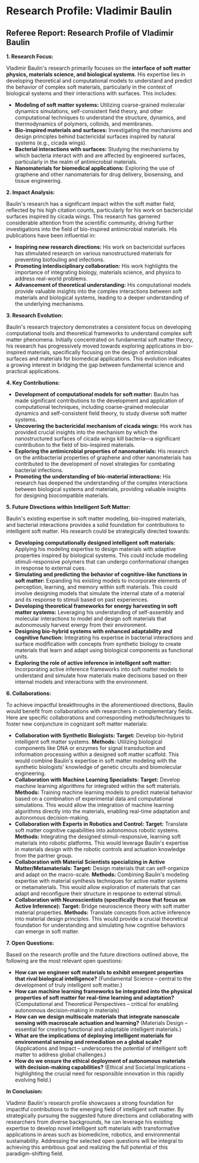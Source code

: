 # Research Profile: Vladimir Baulin

## Referee Report: Research Profile of Vladimir Baulin 

**1. Research Focus:**

Vladimir Baulin's research primarily focuses on the **interface of soft matter physics, materials science, and biological systems**.  His expertise lies in developing theoretical and computational models to understand and predict the behavior of complex soft materials, particularly in the context of biological systems and their interactions with surfaces. This includes:

* **Modeling of soft matter systems:** Utilizing coarse-grained molecular dynamics simulations, self-consistent field theory, and other computational techniques to understand the structure, dynamics, and thermodynamics of polymers, colloids, and membranes.
* **Bio-inspired materials and surfaces:**  Investigating the mechanisms and design principles behind bactericidal surfaces inspired by natural systems (e.g., cicada wings). 
* **Bacterial interactions with surfaces:** Studying the mechanisms by which bacteria interact with and are affected by engineered surfaces, particularly in the realm of antimicrobial materials.
* **Nanomaterials for biomedical applications:** Exploring the use of graphene and other nanomaterials for drug delivery, biosensing, and tissue engineering.

**2. Impact Analysis:**

Baulin's research has a significant impact within the soft matter field, reflected by his high citation counts, particularly for his work on bactericidal surfaces inspired by cicada wings. This research has garnered considerable attention from the scientific community, driving further investigations into the field of bio-inspired antimicrobial materials. His publications have been influential in:

* **Inspiring new research directions:** His work on bactericidal surfaces has stimulated research on various nanostructured materials for preventing biofouling and infections.
* **Promoting interdisciplinary collaboration:** His work highlights the importance of integrating biology, materials science, and physics to address real-world problems.
* **Advancement of theoretical understanding:**  His computational models provide valuable insights into the complex interactions between soft materials and biological systems, leading to a deeper understanding of the underlying mechanisms.


**3. Research Evolution:**

Baulin's research trajectory demonstrates a consistent focus on developing computational tools and theoretical frameworks to understand complex soft matter phenomena.  Initially concentrated on fundamental soft matter theory, his research has progressively moved towards exploring applications in bio-inspired materials, specifically focusing on the design of antimicrobial surfaces and materials for biomedical applications. This evolution indicates a growing interest in bridging the gap between fundamental science and practical applications. 

**4. Key Contributions:**

* **Development of computational models for soft matter:** Baulin has made significant contributions to the development and application of computational techniques, including coarse-grained molecular dynamics and self-consistent field theory, to study diverse soft matter systems. 
* **Uncovering the bactericidal mechanism of cicada wings:** His work has provided crucial insights into the mechanism by which the nanostructured surfaces of cicada wings kill bacteria—a significant contribution to the field of bio-inspired materials.
* **Exploring the antimicrobial properties of nanomaterials:** His research on the antibacterial properties of graphene and other nanomaterials has contributed to the development of novel strategies for combating bacterial infections.
* **Promoting the understanding of bio-material interactions:**  His research has deepened the understanding of the complex interactions between biological systems and materials, providing valuable insights for designing biocompatible materials.


**5. Future Directions within Intelligent Soft Matter:**

Baulin's existing expertise in soft matter modeling, bio-inspired materials, and bacterial interactions provides a solid foundation for contributions to intelligent soft matter.  His research could be strategically directed towards:

* **Developing computationally designed intelligent soft materials:**  Applying his modeling expertise to design materials with adaptive properties inspired by biological systems. This could include modeling stimuli-responsive polymers that can undergo conformational changes in response to external cues.
* **Simulating and predicting the behavior of cognitive-like functions in soft matter:**  Expanding his existing models to incorporate elements of perception, learning, and memory within soft materials. This could involve designing models that simulate the internal state of a material and its response to stimuli based on past experiences.
* **Developing theoretical frameworks for energy harvesting in soft matter systems:**  Leveraging his understanding of self-assembly and molecular interactions to model and design soft materials that autonomously harvest energy from their environment.
* **Designing bio-hybrid systems with enhanced adaptability and cognitive function:**  Integrating his expertise in bacterial interactions and surface modification with concepts from synthetic biology to create materials that learn and adapt using biological components as functional units. 
* **Exploring the role of active inference in intelligent soft matter:** Incorporating active inference frameworks into soft matter models to understand and simulate how materials make decisions based on their internal models and interactions with the environment.

**6. Collaborations:**

To achieve impactful breakthroughs in the aforementioned directions, Baulin would benefit from collaborations with researchers in complementary fields. Here are specific collaborations and corresponding methods/techniques to foster new conjuncture in cognizant soft matter materials:

* **Collaboration with Synthetic Biologists:** **Target:** Develop bio-hybrid intelligent soft matter systems. **Methods:** Utilizing biological components like DNA or enzymes for signal transduction and information processing within a designed soft matter scaffold. This would combine Baulin's expertise in soft matter modeling with the synthetic biologists' knowledge of genetic circuits and biomolecular engineering.
* **Collaboration with Machine Learning Specialists:** **Target:** Develop machine learning algorithms for integrated within the soft materials. **Methods:**  Training machine learning models to predict material behavior based on a combination of experimental data and computational simulations. This would allow the integration of machine learning algorithms directly into the materials, enabling real-time adaptation and autonomous decision-making.
* **Collaboration with Experts in Robotics and Control:** **Target:** Translate soft matter cognitive capabilities into autonomous robotic systems. **Methods:** Integrating the designed stimuli-responsive, learning soft materials into robotic platforms. This would leverage Baulin's expertise in materials design with the robotic controls and actuation knowledge from the partner group.
* **Collaboration with Material Scientists specializing in Active Matter/Metamaterials:** **Target:** Design materials that can self-organize and adapt on the macro-scale.  **Methods:** Combining Baulin's modeling expertise with material synthesis techniques for active matter systems or metamaterials. This would allow exploration of materials that can adapt and reconfigure their structure in response to external stimuli. 
* **Collaboration with Neuroscientists (specifically those that focus on Active Inference):** **Target:**  Bridge neuroscience theory with soft matter material properties.  **Methods:**  Translate concepts from active inference into material design principles. This would provide a crucial theoretical foundation for understanding and simulating how cognitive behaviors can emerge in soft matter.


**7. Open Questions:**

Based on the research profile and the future directions outlined above, the following are the most relevant open questions:

* **How can we engineer soft materials to exhibit emergent properties that rival biological intelligence?** (Fundamental Science – central to the development of truly intelligent soft matter.)
* **How can machine learning frameworks be integrated into the physical properties of soft matter for real-time learning and adaptation?** (Computational and Theoretical Perspectives – critical for enabling autonomous decision-making in materials)
* **How can we design multiscale materials that integrate nanoscale sensing with macroscale actuation and learning?** (Materials Design – essential for creating functional and adaptable intelligent materials.)
* **What are the implications of deploying intelligent materials for environmental sensing and remediation on a global scale?** (Applications and Impact – underscores the potential of intelligent soft matter to address global challenges.)
* **How do we ensure the ethical deployment of autonomous materials with decision-making capabilities?** (Ethical and Societal Implications - highlighting the crucial need for responsible innovation in this rapidly evolving field.)


**In Conclusion:**

Vladimir Baulin's research profile showcases a strong foundation for impactful contributions to the emerging field of intelligent soft matter. By strategically pursuing the suggested future directions and collaborating with researchers from diverse backgrounds, he can leverage his existing expertise to develop novel intelligent soft materials with transformative applications in areas such as biomedicine, robotics, and environmental sustainability. Addressing the selected open questions will be integral to achieving this ambitious goal and realizing the full potential of this paradigm-shifting field. 

